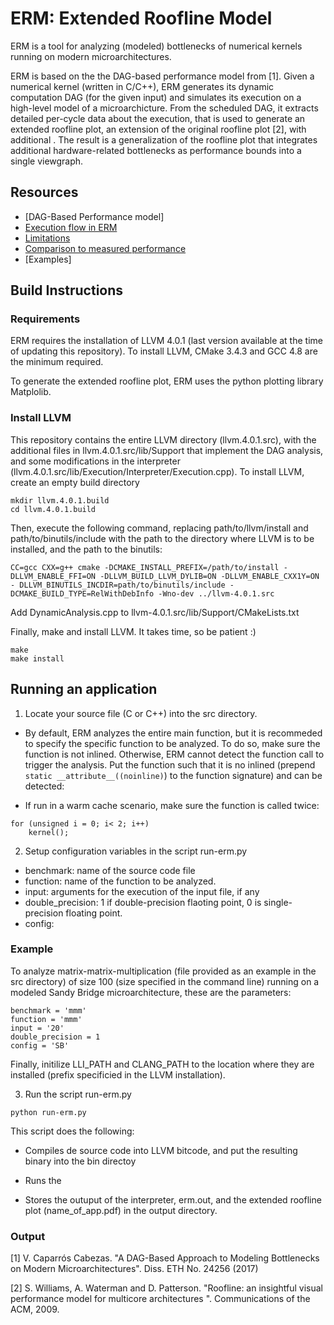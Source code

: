 # ERM: Extended Roofline Model

ERM is a tool for analyzing (modeled) bottlenecks of numerical kernels running on modern microarchitectures.

ERM is based on the the DAG-based performance model from [1]. Given a numerical kernel (written in C/C++), ERM generates its dynamic computation DAG (for the given input) and simulates its execution on a high-level model of a microarchicture. From the scheduled DAG, it extracts detailed per-cycle data about the execution, that is used to generate an extended roofline plot, an extension of the original roofline plot [2], with additional . The result is ageneralization of the roofline plot that integrates additional hardware-related bottlenecks as performance bounds into a singleviewgraph.




## Resources

* [DAG-Based Performance model]
* [Execution flow in ERM](https://github.com/caparrov/ERM/blob/master/resources/execution-flow.md)
* [Limitations](https://github.com/caparrov/ERM/resources/limitations.md)
* [Comparison to measured performance](https://github.com/caparrov/ERM/resources/comparison.md)
* [Examples]


## Build Instructions


### Requirements

ERM requires the installation of LLVM 4.0.1 (last version available at the time of updating this repository).
To install LLVM, CMake 3.4.3 and GCC 4.8 are the minimum required.

To generate the extended roofline plot, ERM uses the python plotting library Matplolib.

### Install LLVM

This repository contains the entire LLVM directory (llvm.4.0.1.src), with the additional files in llvm.4.0.1.src/lib/Support
that implement the DAG analysis, and some modifications in the interpreter
(llvm.4.0.1.src/lib/Execution/Interpreter/Execution.cpp). To install LLVM, create an empty build directory

```
mkdir llvm.4.0.1.build
cd llvm.4.0.1.build
```


Then, execute the following command, replacing path/to/llvm/install and path/to/binutils/include with the path to the directory where LLVM is to be installed, and the path to the binutils:

```
CC=gcc CXX=g++ cmake -DCMAKE_INSTALL_PREFIX=/path/to/install -DLLVM_ENABLE_FFI=ON -DLLVM_BUILD_LLVM_DYLIB=ON -DLLVM_ENABLE_CXX1Y=ON - DLLVM_BINUTILS_INCDIR=path/to/binutils/include -DCMAKE_BUILD_TYPE=RelWithDebInfo -Wno-dev ../llvm-4.0.1.src
```

Add DynamicAnalysis.cpp to llvm-4.0.1.src/lib/Support/CMakeLists.txt

Finally, make and install LLVM. It takes time, so be patient :)

```
make
make install
```

## Running an application

1. Locate your source file (C or C++) into the src directory.  

* By default, ERM analyzes the entire main function, but it is recommeded to specify the specific function to be analyzed. 
To do so, make sure the function is not inlined. Otherwise, ERM cannot detect the function call to trigger the analysis.
Put the function such that it is no inlined (prepend `static __attribute__((noinline)`) to the function signature) and can be detected:  

* If run in a warm cache scenario, make sure the function is called twice:

```
for (unsigned i = 0; i< 2; i++)
	kernel();
```

2. Setup configuration variables in the script run-erm.py
 
* benchmark: name of the source code file
* function: name of the function to be analyzed. 
* input: arguments for the execution of the input file, if any
* double_precision: 1 if double-precision flaoting point, 0 is single-precision floating point.
* config: 

### Example

To analyze matrix-matrix-multiplication (file provided as an example in the src directory) of size 100 (size specified in the command line) running on a modeled Sandy Bridge microarchitecture, these are the parameters:

```
benchmark = 'mmm'
function = 'mmm'
input = '20'
double_precision = 1
config = 'SB'

```
Finally, initilize LLI_PATH and CLANG_PATH to the location where they are installed (prefix specificied in the LLVM installation).

3. Run the script run-erm.py


```
python run-erm.py
```


This script does the following:

* Compiles de source code into LLVM bitcode, and put the resulting binary into the bin directoy

* Runs the 

* Stores the outuput of the interpreter, erm.out, and the extended roofline plot (name_of_app.pdf) in the output directory.


### Output




[1] V. Caparrós Cabezas. "A DAG-Based Approach to ModelingBottlenecks on Modern Microarchitectures". Diss. ETH No. 24256 (2017)

[2] S. Williams, A. Waterman and D. Patterson. "Roofline: an insightful visual performance model for multicore architectures
". Communications of the ACM, 2009.





